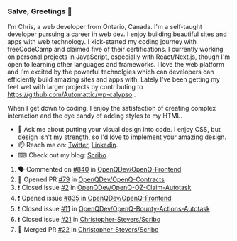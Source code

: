 ### Salve, Greetings 👋

I'm Chris, a web developer from Ontario, Canada. I'm a self-taught developer pursuing a career in web dev. I enjoy building beautiful sites and apps with web technology.
I kick-started my coding journey with freeCodeCamp and claimed five of their certifications.  I currently working on personal projects in JavaScript, especially with React/Next.js, though I'm open to learning other languages and frameworks. I love the web platform and I'm excited by the powerful technolgies which can developers can efficiently build amazing sites and apps with. Lately I've been getting my feet wet with larger projects by contributing to https://github.com/Automattic/wp-calypso .

When I get down to coding, I enjoy the satisfaction of creating complex interaction and the eye candy of adding styles to my HTML. 

- 💬 Ask me about putting your visual design into code. I enjoy CSS, but design isn't my strength, so I'd love to implement your amazing design.
- 📫 Reach me on: [Twitter](https://twitter.com/Christo28120856), [Linkedin](https://www.linkedin.com/in/christopher-stevers-07b9a5204/).
- ⌨ Check out my blog: [Scribo](https://christopherstevers.cf).
<!--
**Christopher-Stevers/Christopher-Stevers** is a ✨ _special_ ✨ repository because its `README.md` (this file) appears on your GitHub profile.

Here are some ideas to get you started:

- 🔭 I’m currently working on ...
- 🌱 I’m currently learning ...
- 👯 I’m looking to collaborate on ...
- 🤔 I’m looking for help with ...
- 😄 Pronouns: ...
- ⚡ Fun fact: ...
-->

<!--START_SECTION:activity-->
1. 🗣 Commented on [#840](https://github.com/OpenQDev/OpenQ-Frontend/issues/840) in [OpenQDev/OpenQ-Frontend](https://github.com/OpenQDev/OpenQ-Frontend)
2. 💪 Opened PR [#79](https://github.com/OpenQDev/OpenQ-Contracts/pull/79) in [OpenQDev/OpenQ-Contracts](https://github.com/OpenQDev/OpenQ-Contracts)
3. ❗️ Closed issue [#2](https://github.com/OpenQDev/OpenQ-OZ-Claim-Autotask/issues/2) in [OpenQDev/OpenQ-OZ-Claim-Autotask](https://github.com/OpenQDev/OpenQ-OZ-Claim-Autotask)
4. ❗️ Opened issue [#835](https://github.com/OpenQDev/OpenQ-Frontend/issues/835) in [OpenQDev/OpenQ-Frontend](https://github.com/OpenQDev/OpenQ-Frontend)
5. ❗️ Closed issue [#11](https://github.com/OpenQDev/OpenQ-Bounty-Actions-Autotask/issues/11) in [OpenQDev/OpenQ-Bounty-Actions-Autotask](https://github.com/OpenQDev/OpenQ-Bounty-Actions-Autotask)
6. ❗️ Closed issue [#21](https://github.com/Christopher-Stevers/Scribo/issues/21) in [Christopher-Stevers/Scribo](https://github.com/Christopher-Stevers/Scribo)
7. 🎉 Merged PR [#22](https://github.com/Christopher-Stevers/Scribo/pull/22) in [Christopher-Stevers/Scribo](https://github.com/Christopher-Stevers/Scribo)
<!--END_SECTION:activity-->
